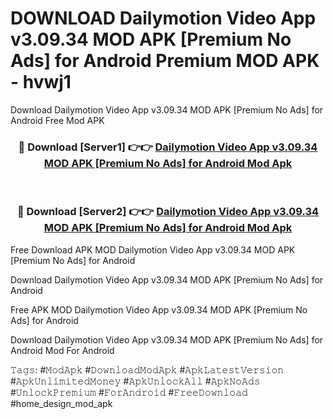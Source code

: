 # DOWNLOAD Dailymotion Video App v3.09.34 MOD APK [Premium No Ads] for Android Premium MOD APK - hvwj1
Download Dailymotion Video App v3.09.34 MOD APK [Premium No Ads] for Android Free Mod APK

<div align="center">
<h3>🔴 Download [Server1] 👉👉 <a href="https://apk-comot.site?title=Dailymotion_Video_App_v3.09.34_MOD_APK_[Premium_No_Ads]_for_Android">Dailymotion Video App v3.09.34 MOD APK [Premium No Ads] for Android Mod Apk</a></h3><br>

<h3>🔴 Download [Server2] 👉👉 <a href="https://apk-comot.site?title=Dailymotion_Video_App_v3.09.34_MOD_APK_[Premium_No_Ads]_for_Android">Dailymotion Video App v3.09.34 MOD APK [Premium No Ads] for Android Mod Apk</a></h3>
</div>


Free Download APK MOD Dailymotion Video App v3.09.34 MOD APK [Premium No Ads] for Android

Download Dailymotion Video App v3.09.34 MOD APK [Premium No Ads] for Android 

Free APK MOD Dailymotion Video App v3.09.34 MOD APK [Premium No Ads] for Android 

Download Dailymotion Video App v3.09.34 MOD APK [Premium No Ads] for Android Mod For Android

𝚃𝚊𝚐𝚜: #𝙼𝚘𝚍𝙰𝚙𝚔 #𝙳𝚘𝚠𝚗𝚕𝚘𝚊𝚍𝙼𝚘𝚍𝙰𝚙𝚔 #𝙰𝚙𝚔𝙻𝚊𝚝𝚎𝚜𝚝𝚅𝚎𝚛𝚜𝚒𝚘𝚗 #𝙰𝚙𝚔𝚄𝚗𝚕𝚒𝚖𝚒𝚝𝚎𝚍𝙼𝚘𝚗𝚎𝚢 #𝙰𝚙𝚔𝚄𝚗𝚕𝚘𝚌𝚔𝙰𝚕𝚕 #𝙰𝚙𝚔𝙽𝚘𝙰𝚍𝚜 #𝚄𝚗𝚕𝚘𝚌𝚔𝙿𝚛𝚎𝚖𝚒𝚞𝚖 #𝙵𝚘𝚛𝙰𝚗𝚍𝚛𝚘𝚒𝚍 #𝙵𝚛𝚎𝚎𝙳𝚘𝚠𝚗𝚕𝚘𝚊𝚍 #home_design_mod_apk